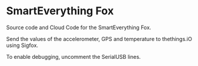 # SmartEverything Fox 

Source code and Cloud Code for the SmartEverything Fox.

Send the values of the accelerometer, GPS and temperature to thethings.iO using Sigfox.

To enable debugging, uncomment the SerialUSB lines. 
